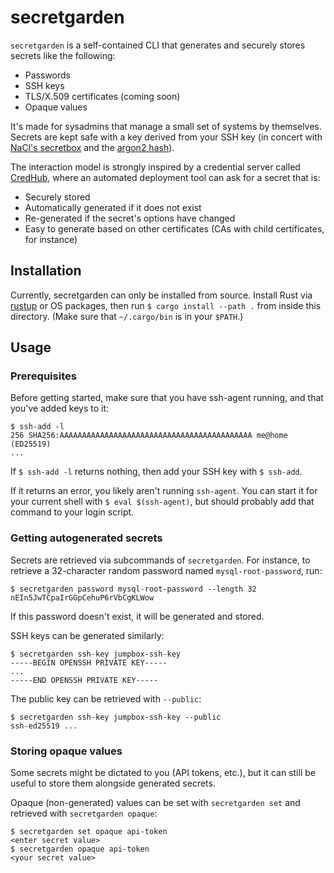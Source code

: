 # secretgarden

`secretgarden` is a self-contained CLI that generates and securely stores secrets like the following:
  - Passwords
  - SSH keys
  - TLS/X.509 certificates (coming soon)
  - Opaque values

It's made for sysadmins that manage a small set of systems by themselves. Secrets are kept safe
with a key derived from your SSH key (in concert with
[NaCl's secretbox](https://nacl.cr.yp.to/secretbox.html) and the [argon2 hash](https://github.com/P-H-C/phc-winner-argon2)).

The interaction model is strongly inspired by a credential server called [CredHub](https://docs.cloudfoundry.org/credhub/), where an automated deployment tool can ask for a secret that is:
  - Securely stored
  - Automatically generated if it does not exist
  - Re-generated if the secret's options have changed
  - Easy to generate based on other certificates (CAs with child certificates, for instance)

## Installation

Currently, secretgarden can only be installed from source. Install Rust via [rustup](rustup.rs) or
OS packages, then run `$ cargo install --path .` from inside this directory. (Make sure that `~/.cargo/bin` is in your `$PATH`.)

## Usage

### Prerequisites

Before getting started, make sure that you have ssh-agent running, and that you've added keys to it:

```
$ ssh-add -l
256 SHA256:AAAAAAAAAAAAAAAAAAAAAAAAAAAAAAAAAAAAAAAAAAA me@home (ED25519)
...
```

If `$ ssh-add -l` returns nothing, then add your SSH key with `$ ssh-add`.

If it returns an error, you likely aren't running `ssh-agent`. You can start it for your current
shell with `$ eval $(ssh-agent)`, but should probably add that command to your login script. 

### Getting autogenerated secrets

Secrets are retrieved via subcommands of `secretgarden`. For instance, to retrieve a 32-character
random password named `mysql-root-password`, run:

```shell
$ secretgarden password mysql-root-password --length 32
nEIn5JwTCpaIrGGpCehuP6rVbCgKLWow
```

If this password doesn't exist, it will be generated and stored.

SSH keys can be generated similarly:

```shell
$ secretgarden ssh-key jumpbox-ssh-key
-----BEGIN OPENSSH PRIVATE KEY-----
...
-----END OPENSSH PRIVATE KEY-----
```

The public key can be retrieved with `--public`:

```shell
$ secretgarden ssh-key jumpbox-ssh-key --public
ssh-ed25519 ...
```

### Storing opaque values

Some secrets might be dictated to you (API tokens, etc.), but it can still be useful to store them
alongside generated secrets.

Opaque (non-generated) values can be set with `secretgarden set` and retrieved with `secretgarden
opaque`:

```shell
$ secretgarden set opaque api-token
<enter secret value>
$ secretgarden opaque api-token
<your secret value>
```
